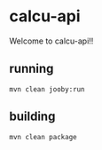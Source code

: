 # calcu-api

Welcome to calcu-api!!

## running

    mvn clean jooby:run

## building

    mvn clean package


